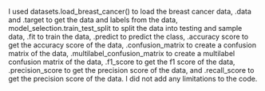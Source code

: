 I used datasets.load_breast_cancer() to load the breast cancer data, .data and .target to get the data and labels from the data, model_selection.train_test_split to split the data into testing and sample data, .fit to train the data, .predict to predict the class, .accuracy score to get the accuracy score of the data, .confusion_matrix to create a confusion matrix of the data, .multilabel_confusion_matrix to create a multilabel confusion matrix of the data, .f1_score to get the f1 score of the data, .precision_score to get the precision score of the data, and .recall_score to get the precision score of the data. I did not add any limitations to the code.
